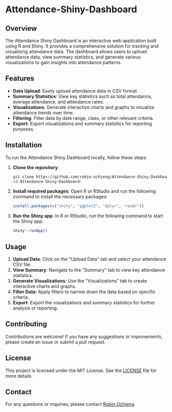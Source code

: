 # Attendance-Shiny-Dashboard

## Overview
The Attendance Shiny Dashboard is an interactive web application built using R and Shiny. It provides a comprehensive solution for tracking and visualizing attendance data. The dashboard allows users to upload attendance data, view summary statistics, and generate various visualizations to gain insights into attendance patterns.

## Features
- **Data Upload**: Easily upload attendance data in CSV format.
- **Summary Statistics**: View key statistics such as total attendance, average attendance, and attendance rates.
- **Visualizations**: Generate interactive charts and graphs to visualize attendance trends over time.
- **Filtering**: Filter data by date range, class, or other relevant criteria.
- **Export**: Export visualizations and summary statistics for reporting purposes.

## Installation
To run the Attendance Shiny Dashboard locally, follow these steps:

1. **Clone the repository**:
    ```sh
    git clone https://github.com/robin-ochieng/Attendance-Shiny-Dashboard-.git
    cd Attendance-Shiny-Dashboard-
    ```

2. **Install required packages**:
    Open R or RStudio and run the following command to install the necessary packages:
    ```R
    install.packages(c("shiny", "ggplot2", "dplyr", "readr"))
    ```

3. **Run the Shiny app**:
    In R or RStudio, run the following command to start the Shiny app:
    ```R
    shiny::runApp()
    ```

## Usage
1. **Upload Data**: Click on the "Upload Data" tab and select your attendance CSV file.
2. **View Summary**: Navigate to the "Summary" tab to view key attendance statistics.
3. **Generate Visualizations**: Use the "Visualizations" tab to create interactive charts and graphs.
4. **Filter Data**: Apply filters to narrow down the data based on specific criteria.
5. **Export**: Export the visualizations and summary statistics for further analysis or reporting.

## Contributing
Contributions are welcome! If you have any suggestions or improvements, please create an issue or submit a pull request.

## License
This project is licensed under the MIT License. See the [LICENSE](LICENSE) file for more details.

## Contact
For any questions or inquiries, please contact [Robin Ochieng](robinochieng@gmail.com).